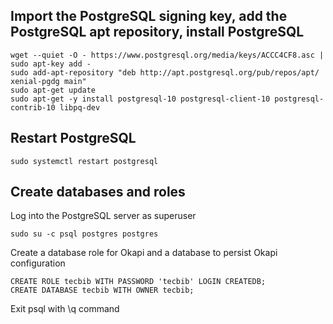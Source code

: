 
## Import the PostgreSQL signing key, add the PostgreSQL apt repository, install PostgreSQL

    wget --quiet -O - https://www.postgresql.org/media/keys/ACCC4CF8.asc | sudo apt-key add -
    sudo add-apt-repository "deb http://apt.postgresql.org/pub/repos/apt/ xenial-pgdg main"
    sudo apt-get update
    sudo apt-get -y install postgresql-10 postgresql-client-10 postgresql-contrib-10 libpq-dev
    
## Restart PostgreSQL
    sudo systemctl restart postgresql

## Create databases and roles

Log into the PostgreSQL server as superuser

    sudo su -c psql postgres postgres

Create a database role for Okapi and a database to persist Okapi configuration

    CREATE ROLE tecbib WITH PASSWORD 'tecbib' LOGIN CREATEDB;
    CREATE DATABASE tecbib WITH OWNER tecbib;

Exit psql with \q command
